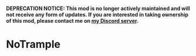 **DEPRECATION NOTICE: This mod is no longer actively maintained and will not receive any form of updates. If you are interested in taking ownership of this mod, please contact me on [my Discord server](https://discord.jamalam.tech).**
 
 # NoTrample
